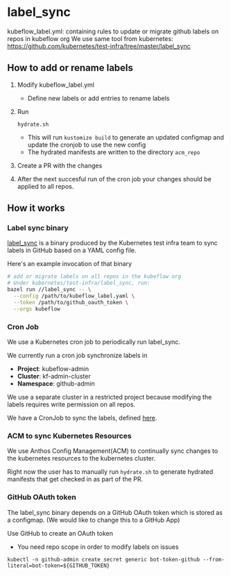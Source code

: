 # label_sync

kubeflow_label.yml: containing rules to update or migrate github labels on repos in kubeflow org
We use same tool from kubernetes: https://github.com/kubernetes/test-infra/tree/master/label_sync

## How to add or rename labels

1. Modify kubeflow_label.yml

   * Define new labels or add entries to rename labels

1. Run

   ```
   hydrate.sh
   ```

   * This will run `kustomize build` to generate an updated configmap and update the cronjob to use the new config
   * The hydrated manifests are written to the directory `acm_repo`

1. Create a PR with the changes


1. After the next succesful run of the cron job your changes should be applied to all repos.


## How it works

### Label sync binary

[label_sync](https://github.com/kubernetes/test-infra/tree/master/label_sync) is a binary produced by the Kubernetes test infra
team to sync labels in GitHub based on a YAML config file.

Here's an example invocation of that binary


```sh
# add or migrate labels on all repos in the kubeflow org
# Under kubernetes/test-infra/label_sync, run:
bazel run //label_sync -- \
  --config /path/to/kubeflow_label.yaml \
  --token /path/to/github_oauth_token \
  --orgs kubeflow
```

### Cron Job

We use a Kubernetes cron job to periodically run label_sync.

We currently run a cron job synchronize labels in

  * **Project**: kubeflow-admin
  * **Cluster**: kf-admin-cluster
  * **Namespace**: github-admin

We use a separate cluster in a restricted project because modifying the labels requires write permission on all repos.

We have a CronJob to sync the labels, defined
[here](https://github.com/kubeflow/testing/blob/master/label_sync/cluster/label_sync_job.yaml).

### ACM to sync Kubernetes Resources

We use Anthos Config Management(ACM) to continually sync changes to the kubernetes resources to the kubernetes cluster.

Right now the user has to manually run `hydrate.sh` to generate hydrated manifests that get checked in as part of the PR.


### GitHub OAuth token

The label_sync binary depends on a GitHub OAuth token which is stored as a configmap. (We would like to change this to a GitHub App)

Use GitHub to create an OAuth token
 
  * You need repo scope in order to modify labels on issues


```
kubectl -n github-admin create secret generic bot-token-github --from-literal=bot-token=${GITHUB_TOKEN}
```
